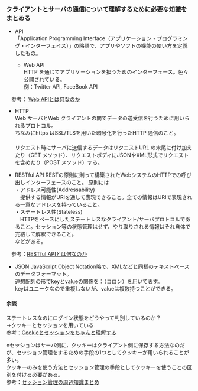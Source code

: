 ### クライアントとサーバの通信について理解するために必要な知識をまとめる

- API  
「Application Programming Interface（アプリケーション・プログラミング・インターフェイス）」の略語で、アプリやソフトの機能の使い方を定義したもの。

  - Web API  
HTTP を通じてアプリケーションを扱うためのインターフェース。色々公開されている。  
例：Twitter API, FaceBook API

　参考： [Web APIとは何なのか](https://qiita.com/NagaokaKenichi/items/df4c8455ab527aeacf02)

- HTTP  
Web サーバとWeb クライアントの間でデータの送受信を行うために用いられるプロトコル。  
ちなみにhttps はSSL/TLSを用いた暗号化を行ったHTTP 通信のこと。  
　  
リクエスト時にサーバに送信するデータはリクエストURL の末尾に付け加えたり（GET メソッド）、リクエストボディにJSONやXML形式でリクエストを含めたり（POST メソッド）する。

- RESTful API
RESTの原則に則って構築されたWebシステムのHTTPでの呼び出しインターフェースのこと。
原則には  
・アドレス可能性(Addressability)  
　提供する情報がURIを通して表現できること。全ての情報はURIで表現される一意なアドレスを持っていること。  
・ステートレス性(Stateless)  
　HTTPをベースにしたステートレスなクライアント/サーバプロトコルであること。セッション等の状態管理はせず、やり取りされる情報はそれ自体で完結して解釈できること。  
などがある。

　参考：[RESTful APIとは何なのか](https://qiita.com/NagaokaKenichi/items/0647c30ef596cedf4bf2)

- JSON
JavaScript Object Notation略で、XMLなどと同様のテキストベースのデータフォーマット。  
連想配列の形でkeyとvalueの関係を：（コロン）を用いて表す。  
keyはユニークなので重複しないが、valueは複数持つことができる。

#### 余談
ステートレスなのにログイン状態をどうやって判別しているのか？  
→クッキーとセッションを用いている  
参考：[Cookieとセッションをちゃんと理解する](https://qiita.com/hththt/items/07136ad74127999df271)

※セッションはサーバ側に，クッキーはクライアント側に保存する方法なのだが、セッション管理をするための手段の1つとしてクッキーが用いられることが多い。  
クッキーのみを使う方法とセッション管理の手段としてクッキーを使うことの区別を付ける必要がある。  
参考：[セッション管理の周辺知識まとめ](https://blog.takanabe.tokyo/2014/12/05/64/)
